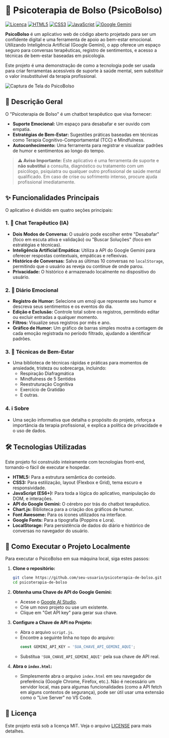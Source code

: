 # 🧠 Psicoterapia de Bolso (PsicoBolso)

[![Licença](https://img.shields.io/badge/licença-MIT-blue.svg)](https://opensource.org/licenses/MIT)
[![HTML5](https://img.shields.io/badge/HTML5-E34F26?style=for-the-badge&logo=html5&logoColor=white)](https://developer.mozilla.org/pt-BR/docs/Web/HTML)
[![CSS3](https://img.shields.io/badge/CSS3-1572B6?style=for-the-badge&logo=css3&logoColor=white)](https://developer.mozilla.org/pt-BR/docs/Web/CSS)
[![JavaScript](https://img.shields.io/badge/JavaScript-F7DF1E?style=for-the-badge&logo=javascript&logoColor=black)](https://developer.mozilla.org/pt-BR/docs/Web/JavaScript)
[![Google Gemini](https://img.shields.io/badge/Google%20Gemini-4285F4?style=for-the-badge&logo=google&logoColor=white)](https://ai.google.dev/)

**PsicoBolso** é um aplicativo web de código aberto projetado para ser um confidente digital e uma ferramenta de apoio ao bem-estar emocional. Utilizando Inteligência Artificial (Google Gemini), o app oferece um espaço seguro para conversas terapêuticas, registro de sentimentos, e acesso a técnicas de bem-estar baseadas em psicologia.

Este projeto é uma demonstração de como a tecnologia pode ser usada para criar ferramentas acessíveis de suporte à saúde mental, sem substituir o valor insubstituível da terapia profissional.

![Captura de Tela do PsicoBolso](show.gif)

## 📜 Descrição Geral

O "Psicoterapia de Bolso" é um chatbot terapêutico que visa fornecer:
*   **Suporte Emocional:** Um espaço para desabafar e ser ouvido com empatia.
*   **Estratégias de Bem-Estar:** Sugestões práticas baseadas em técnicas como Terapia Cognitivo-Comportamental (TCC) e Mindfulness.
*   **Autoconhecimento:** Uma ferramenta para registrar e visualizar padrões de humor e sentimentos ao longo do tempo.

> **⚠️ Aviso Importante:** Este aplicativo é uma ferramenta de suporte e **não substitui** a consulta, diagnóstico ou tratamento com um psicólogo, psiquiatra ou qualquer outro profissional de saúde mental qualificado. Em caso de crise ou sofrimento intenso, procure ajuda profissional imediatamente.

## ✨ Funcionalidades Principais

O aplicativo é dividido em quatro seções principais:

### 1. 💬 Chat Terapêutico (IA)
*   **Dois Modos de Conversa:** O usuário pode escolher entre "Desabafar" (foco em escuta ativa e validação) ou "Buscar Soluções" (foco em estratégias e técnicas).
*   **Inteligência Artificial Empática:** Utiliza a API do Google Gemini para oferecer respostas contextuais, empáticas e reflexivas.
*   **Histórico de Conversas:** Salva as últimas 10 conversas no `localStorage`, permitindo que o usuário as reveja ou continue de onde parou.
*   **Privacidade:** O histórico é armazenado localmente no dispositivo do usuário.

### 2. 📓 Diário Emocional
*   **Registro de Humor:** Selecione um emoji que represente seu humor e descreva seus sentimentos e os eventos do dia.
*   **Edição e Exclusão:** Controle total sobre os registros, permitindo editar ou excluir entradas a qualquer momento.
*   **Filtros:** Visualize seus registros por mês e ano.
*   **Gráfico de Humor:** Um gráfico de barras simples mostra a contagem de cada emoção registrada no período filtrado, ajudando a identificar padrões.

### 3. 🧘 Técnicas de Bem-Estar
*   Uma biblioteca de técnicas rápidas e práticas para momentos de ansiedade, tristeza ou sobrecarga, incluindo:
    *   Respiração Diafragmática
    *   Mindfulness de 5 Sentidos
    *   Reestruturação Cognitiva
    *   Exercício de Gratidão
    *   E outras.

### 4. ℹ️ Sobre
*   Uma seção informativa que detalha o propósito do projeto, reforça a importância da terapia profissional, e explica a política de privacidade e o uso de dados.

## 🛠️ Tecnologias Utilizadas

Este projeto foi construído inteiramente com tecnologias front-end, tornando-o fácil de executar e hospedar.

*   **HTML5:** Para a estrutura semântica do conteúdo.
*   **CSS3:** Para estilização, layout (Flexbox e Grid), tema escuro e responsividade.
*   **JavaScript (ES6+):** Para toda a lógica do aplicativo, manipulação do DOM, e interações.
*   **API do Google Gemini:** O cérebro por trás do chatbot terapêutico.
*   **Chart.js:** Biblioteca para a criação dos gráficos de humor.
*   **Font Awesome:** Para os ícones utilizados na interface.
*   **Google Fonts:** Para a tipografia (Poppins e Lora).
*   **LocalStorage:** Para persistência de dados do diário e histórico de conversas no navegador do usuário.

## 🚀 Como Executar o Projeto Localmente

Para executar o PsicoBolso em sua máquina local, siga estes passos:

1.  **Clone o repositório:**
    ```bash
    git clone https://github.com/seu-usuario/psicoterapia-de-bolso.git
    cd psicoterapia-de-bolso
    ```

2.  **Obtenha uma Chave de API do Google Gemini:**
    *   Acesse o [Google AI Studio](https://aistudio.google.com/).
    *   Crie um novo projeto ou use um existente.
    *   Clique em "Get API key" para gerar sua chave.

3.  **Configure a Chave de API no Projeto:**
    *   Abra o arquivo `script.js`.
    *   Encontre a seguinte linha no topo do arquivo:
        ```javascript
        const GEMINI_API_KEY = 'SUA_CHAVE_API_GEMINI_AQUI';
        ```
    *   Substitua `'SUA_CHAVE_API_GEMINI_AQUI'` pela sua chave de API real.

4.  **Abra o `index.html`:**
    *   Simplesmente abra o arquivo `index.html` em seu navegador de preferência (Google Chrome, Firefox, etc.). Não é necessário um servidor local, mas para algumas funcionalidades (como a API fetch em alguns contextos de segurança), pode ser útil usar uma extensão como o "Live Server" no VS Code.

## 📄 Licença

Este projeto está sob a licença MIT. Veja o arquivo [LICENSE](LICENSE.md) para mais detalhes.

